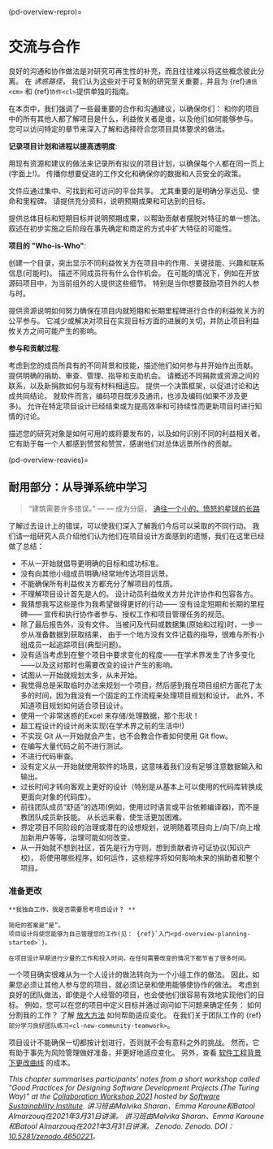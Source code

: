 (pd-overview-repro)=
# 交流与合作

良好的沟通和协作做法是对研究可再生性的补充，而且往往难以将这些概念彼此分离。 在 _诱惑路径_， 我们认为这些对于可复制的研究至关重要，并且为 {ref}`通信<cm>` 和 {ref}`协作<cl>`提供单独的指南。

在本页中，我们强调了一些最重要的合作和沟通建议，以确保你们： 和你的项目中的所有其他人都了解项目是什么，利益攸关者是谁，以及他们如何能够参与。 您可以访问特定的章节来深入了解和选择符合您项目具体要求的做法。

**记录项目计划和进程以提高透明度**:

用现有资源和建议的做法来记录所有拟议的项目计划，以确保每个人都在同一页上(字面上!)。 传播你想要促进的工作文化和确保你的数据和人员安全的政策。

文件应通过集中、可找到和可访问的平台共享。 尤其重要的是明确分享远见、使命和里程碑。 请提供充分资料，说明预期成果和可达到的目标。

提供总体目标和短期目标并说明预期成果，以帮助贡献者摆脱对特征的单一想法。 叙述在初步实施之后阶段在事先确定和商定的方式中扩大特征的可能性。

**项目的 "Who-is-Who"**:

创建一个目录，突出显示不同利益攸关方在项目中的作用、关键技能、兴趣和联系信息(可能时)。 描述不同成员将有什么合作机会。 在可能的情况下，例如在开放源码项目中，为当前组外的人提供这些细节。 特别是当你想要鼓励项目外的人参与时。

提供资源说明如何努力确保在项目内就短期和长期里程碑进行合作的利益攸关方的公平参与。 它减少或解决对项目在实现目标方面的进展的关切，并防止项目利益攸关方之间可能产生的影响。

**参与和贡献过程**:

考虑到您的成员所具有的不同背景和技能，描述他们如何参与并开始作出贡献。 提供明确的捐助、审查、管理、指导和支助机会。 请概述不同捐款或资源之间的联系，以及新捐款如何与现有材料相适应。 提供一个决策框架，以促进讨论和达成共同结论。 就软件而言，编码项目既涉及通讯，也涉及编码(如果不涉及更多)。 允许在特定项目设计已经结束或为提高效率和可持续性而更新项目时进行知情的讨论。

描述您的研究对象是如何可用的或将要发布的，以及如何识别不同的利益相关者。 它有助于每一个人都感到赞赏和赞赏，感谢他们对总体远景所作的贡献。


<!--
(pd-overview-repro-turingway)=
## _The Turing Way_ Chapter for Communication and Collaboration

We recommend reading the following chapters to understand effective communication and collaboration for project design.

### Basic Requirements
- {ref}`<>`
- {ref}`<>`
- {ref}`<>`

### Advanced Requirements
- {ref}`<>`
- {ref}`<>`
-->

(pd-overview-reavies)=
## 耐用部分：从导弹系统中学习

> “建筑需要许多错误。” — — 成为分庭， [通往一个小的、愤怒的星球的长路](https://www.goodreads.com/work/quotes/42270825)

了解过去设计上的错误，可以使我们深入了解我们今后可以采取的不同行动。 我们请一组研究人员介绍他们认为他们在项目设计方面感到的遗憾，我们在这里已经做了总结：

- 不从一开始就倡导更明确的目标和成功标准。
- 没有向其他小组成员明确/经常地传达项目远景。
- 不能确保所有利益攸关方都充分了解项目的性质。
- 不理解项目设计首先是人的。 设计动员利益攸关方并允许协作和包容各方。
- 我猜想我写这些是作为我希望做得更好的行动—— 没有设定短期和长期的里程碑—— 宣传和执行协作者参与、授权工作和项目管理任务的规范。
- 除了最后报告外，没有文件。 当被问及代码或数据集(原始和过程)时，一步一步从准备数据到获取结果， 由于一个地方没有文件记载的指导，很难与所有小组成员一起追踪项目(典型问题)。
- 没有适当考虑到在整个项目中要求变化的程度――在学术界发生了许多变化――以及这对那时也需要改变的设计产生的影响。
- 试图从一开始就规划太多，从未开始。
- 我觉得总是采取临时办法来规划一个项目，然后感到我在项目组织方面花了太多的时间，因为我没有一个固定的工作流程来处理项目规划和设计。 此外，不知道项目规划如何适合项目设计。
- 使用一个非常迷惑的Excel 来存储/处理数据，那个形状！
- 超工程设计的设计尚未实现(在学术界之前的生活中!)
- 不实现 Git 从一开始就会产生，也不会教合作者如何使用 Git flow。
- 在编写大量代码之前不进行测试。
- 不进行代码审查。
- 没有定义从一开始就使用软件的场景，这意味着我们没有足够注意数据输入和输出。
- 过长时间才转向客观上更好的设计（特别是从基本上可以使用的代码库转换成更面向对象的代码库）。
- 前往团队成员“舒适”的选项(例如，使用过时语言或平台依赖编译器)，而不是教团队成员新技能。 从长远来看，使生活更加困难。
- 界定项目不同阶段的治理或潜在的设想规划，说明随着项目向上/向下/向上增加新用户等等，治理可能如何改变。
- 从一开始就不想到社区，首先是行为守则，想到贡献者许可证协议(知识产权)， 将使用哪些程序，如何运作，这些程序将如何影响未来的捐助者和整个项目。

### 准备更改

```{note}
**我独自工作，我是否需要思考项目设计？ **

简短的答案是“是”。
项目设计将使您能够为自己管理您的工作(见： {ref}`入门<pd-overview-planning-started>`)。

在项目设计早期进行少量的工作和投入时间，在任何需要改变的情况下都节省了很多时间。
```

一个项目确实很难从为一个人设计的做法转向为一个小组工作的做法。 因此，如果您必须让其他人参与您的项目，就必须记录和使用能够使协作的做法。 考虑到良好的团队做法，即使是个人经管的项目，也会使他们很容易有效地实现他们的目标。 例如，您可以在您的项目中定义目标并通过询问如下问题来确定任务： 如何分割我的工作？ 了解 [放大方法](http://www.agilenutshell.com/) 如何帮助适应变化。 在我们关于团队工作的 {ref}`部分学习良好团队练习<cl-new-community-teamwork>`。

项目设计不能确保一切都按计划进行，否则就不会有意料之外的挑战。 然而，它有助于事先为风险管理做好准备，并更好地适应变化。 另外，查看 [软件工程背景下更改曲线](http://www.agilemodeling.com/essays/costOfChange.htm) 的成本。

_This chapter summarises participants' notes from a short workshop called "Good Practices for Designing Software Development Projects (The Turing Way)" at the [Collaboration Workshop 2021](https://www.software.ac.uk/cw21)  hosted by [Software Sustainability Institute](https://www.software.ac.uk). 讲习班由Malvika Sharan、Emma Karoune和Batool Almarzouq在2021年3月31日讲演。 讲习班由Malvika Sharan、Emma Karoune和Batool Almarzouq在2021年3月31日讲演。 Zenodo. Zenodo. DOI： [10.5281/zenodo.4650221](https://doi.org/10.5281/zenodo.4650221)。_
